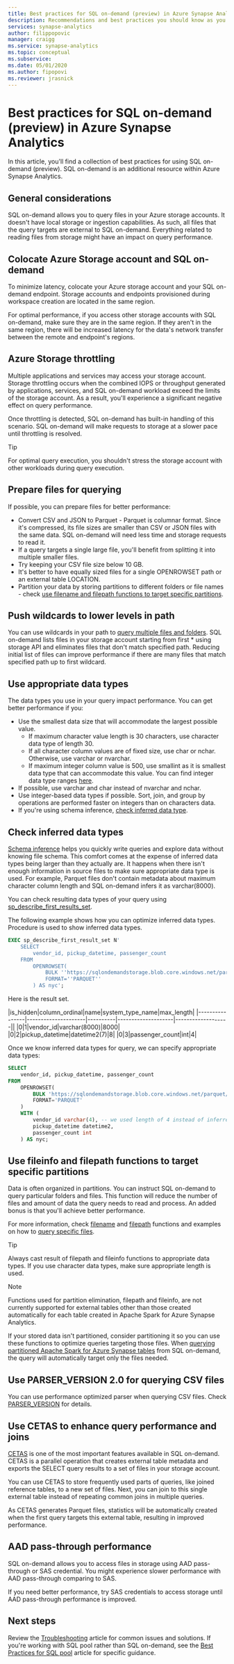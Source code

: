 ```yaml
---
title: Best practices for SQL on-demand (preview) in Azure Synapse Analytics
description: Recommendations and best practices you should know as you work with SQL on-demand (preview). 
services: synapse-analytics
author: filippopovic
manager: craigg
ms.service: synapse-analytics
ms.topic: conceptual
ms.subservice:
ms.date: 05/01/2020
ms.author: fipopovi
ms.reviewer: jrasnick
---
```


# Best practices for SQL on-demand (preview) in Azure Synapse Analytics

In this article, you'll find a collection of best practices for using SQL on-demand (preview). SQL on-demand is an additional resource within Azure Synapse Analytics.

## General considerations

SQL on-demand allows you to query files in your Azure storage accounts. It doesn't have local storage or ingestion capabilities. As such, all files that the query targets are external to SQL on-demand. Everything related to reading files from storage might have an impact on query performance.

## Colocate Azure Storage account and SQL on-demand

To minimize latency, colocate your Azure storage account and your SQL on-demand endpoint. Storage accounts and endpoints provisioned during workspace creation are located in the same region.

For optimal performance, if you access other storage accounts with SQL on-demand, make sure they are in the same region. If they aren't in the same region, there will be increased latency for the data's network transfer between the remote and endpoint's regions.

## Azure Storage throttling

Multiple applications and services may access your storage account. Storage throttling occurs when the combined IOPS or throughput generated by applications, services, and SQL on-demand workload exceed the limits of the storage account. As a result, you'll experience a significant negative effect on query performance.

Once throttling is detected, SQL on-demand has built-in handling of this scenario. SQL on-demand will make requests to storage at a slower pace until throttling is resolved.

> [!TIP]
> For optimal query execution, you shouldn't stress the storage account with other workloads during query execution.

## Prepare files for querying

If possible, you can prepare files for better performance:

- Convert CSV and JSON to Parquet - Parquet is columnar format. Since it's compressed, its file sizes are smaller than CSV or JSON files with the same data. SQL on-demand will need less time and storage requests to read it.
- If a query targets a single large file, you'll benefit from splitting it into multiple smaller files.
- Try keeping your CSV file size below 10 GB.
- It's better to have equally sized files for a single OPENROWSET path or an external table LOCATION.
- Partition your data by storing partitions to different folders or file names - check [use filename and filepath functions to target specific partitions](#use-fileinfo-and-filepath-functions-to-target-specific-partitions).

## Push wildcards to lower levels in path

You can use wildcards in your path to [query multiple files and folders](develop-storage-files-overview.md#query-multiple-files-or-folders). SQL on-demand lists files in your storage account starting from first * using storage API and eliminates files that don't match specified path. Reducing initial list of files can improve performance if there are many files that match specified path up to first wildcard.

## Use appropriate data types

The data types you use in your query impact performance. You can get better performance if you: 

- Use the smallest data size that will accommodate the largest possible value.
  - If maximum character value length is 30 characters, use character data type of length 30.
  - If all character column values are of fixed size, use char or nchar. Otherwise, use varchar or nvarchar.
  - If maximum integer column value is 500, use smallint as it is smallest data type that can accommodate this value. You can find integer data type ranges [here](https://docs.microsoft.com/sql/t-sql/data-types/int-bigint-smallint-and-tinyint-transact-sql?view=sql-server-ver15).
- If possible, use varchar and char instead of nvarchar and nchar.
- Use integer-based data types if possible. Sort, join, and group by operations are performed faster on integers than on characters data.
- If you're using schema inference, [check inferred data type](#check-inferred-data-types).

## Check inferred data types

[Schema inference](query-parquet-files.md#automatic-schema-inference) helps you quickly write queries and explore data without knowing file schema. This comfort comes at the expense of inferred data types being larger than they actually are. It happens when there isn't enough information in source files to make sure appropriate data type is used. For example, Parquet files don't contain metadata about maximum character column length and SQL on-demand infers it as varchar(8000). 

You can check resulting data types of your query using [sp_describe_first_results_set](https://docs.microsoft.com/sql/relational-databases/system-stored-procedures/sp-describe-first-result-set-transact-sql?view=sql-server-ver15).

The following example shows how you can optimize inferred data types. Procedure is used to show inferred data types. 
```sql  
EXEC sp_describe_first_result_set N'
	SELECT
        vendor_id, pickup_datetime, passenger_count
	FROM 
		OPENROWSET(
        	BULK ''https://sqlondemandstorage.blob.core.windows.net/parquet/taxi/*/*/*'',
	        FORMAT=''PARQUET''
    	) AS nyc';
```

Here is the result set.

|is_hidden|column_ordinal|name|system_type_name|max_length|
|----------------|---------------------|----------|--------------------|-------------------||
|0|1|vendor_id|varchar(8000)|8000|
|0|2|pickup_datetime|datetime2(7)|8|
|0|3|passenger_count|int|4|

Once we know inferred data types for query, we can specify appropriate data types:

```sql  
SELECT
    vendor_id, pickup_datetime, passenger_count
FROM 
	OPENROWSET(
		BULK 'https://sqlondemandstorage.blob.core.windows.net/parquet/taxi/*/*/*',
		FORMAT='PARQUET'
    ) 
	WITH (
		vendor_id varchar(4), -- we used length of 4 instead of inferred 8000
		pickup_datetime datetime2,
		passenger_count int
	) AS nyc;
```

## Use fileinfo and filepath functions to target specific partitions

Data is often organized in partitions. You can instruct SQL on-demand to query particular folders and files. This function will reduce the number of files and amount of data the query needs to read and process. An added bonus is that you'll achieve better performance.

For more information, check [filename](develop-storage-files-overview.md#filename-function) and [filepath](develop-storage-files-overview.md#filepath-function) functions and examples on how to [query specific files](query-specific-files.md).

> [!TIP]
> Always cast result of filepath and fileinfo functions to appropriate data types. If you use character data types, make sure appropriate length is used.

> [!NOTE]
> Functions used for partition elimination, filepath and fileinfo, are not currently supported for external tables other than those created automatically for each table created in Apache Spark for Azure Synapse Analytics.

If your stored data isn't partitioned, consider partitioning it so you can use these functions to optimize queries targeting those files. When [querying partitioned Apache Spark for Azure Synapse tables](develop-storage-files-spark-tables.md) from SQL on-demand, the query will automatically target only the files needed.

## Use PARSER_VERSION 2.0 for querying CSV files

You can use performance optimized parser when querying CSV files. Check [PARSER_VERSION](develop-openrowset.md) for details.

## Use CETAS to enhance query performance and joins

[CETAS](develop-tables-cetas.md) is one of the most important features available in SQL on-demand. CETAS is a parallel operation that creates external table metadata and exports the SELECT query results to a set of files in your storage account.

You can use CETAS to store frequently used parts of queries, like joined reference tables, to a new set of files. Next, you can join to this single external table instead of repeating common joins in multiple queries.

As CETAS generates Parquet files, statistics will be automatically created when the first query targets this external table, resulting in improved performance.

## AAD pass-through performance

SQL on-demand allows you to access files in storage using AAD pass-through or SAS credential. You might experience slower performance with AAD pass-through comparing to SAS. 

If you need better performance, try SAS credentials to access storage until AAD pass-through performance is improved.

## Next steps

Review the [Troubleshooting](../sql-data-warehouse/sql-data-warehouse-troubleshoot.md?toc=/azure/synapse-analytics/toc.json&bc=/azure/synapse-analytics/breadcrumb/toc.json) article for common issues and solutions. If you're working with SQL pool rather than SQL on-demand, see the [Best Practices for SQL pool](best-practices-sql-pool.md) article for specific guidance.
